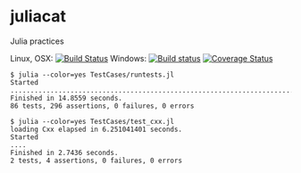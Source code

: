 juliacat
========

Julia practices

Linux, OSX: [![Build Status](https://api.travis-ci.org/wookay/juliacat.svg?branch=master)](https://travis-ci.org/wookay/juliacat)
Windows: [![Build status](https://ci.appveyor.com/api/projects/status/lgd95jb11om4u3sq?svg=true)](https://ci.appveyor.com/project/wookay/juliacat)
[![Coverage Status](https://coveralls.io/repos/wookay/juliacat/badge.svg?branch=master&service=github)](https://coveralls.io/github/wookay/juliacat?branch=master)

```shell
$ julia --color=yes TestCases/runtests.jl
Started
........................................................................................................................................................................................................................................................................................................
Finished in 14.8559 seconds.
86 tests, 296 assertions, 0 failures, 0 errors

$ julia --color=yes TestCases/test_cxx.jl
loading Cxx elapsed in 6.251041401 seconds.
Started
....
Finished in 2.7436 seconds.
2 tests, 4 assertions, 0 failures, 0 errors
```
